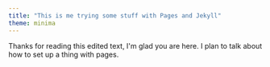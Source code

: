 ```yaml
---
title: "This is me trying some stuff with Pages and Jekyll"
theme: minima
---
```


Thanks for reading this edited text, I'm glad you are here. I plan to talk about how to set up a thing with pages.
